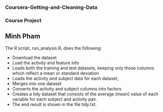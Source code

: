 ### Coursera-Getting-and-Cleaning-Data
### Course Project
##  Minh Pham

The R script, run_analysis.R, does the following:

 * Download the dataset 
 * Load the activity and feature info
 * Loads both the training and test datasets, keeping only those columns which reflect a mean or standard deviation
 * Loads the activity and subject data for each dataset, 
 * Merges into one dataset
 * Converts the activity and subject columns into factors
 * Creates a tidy dataset that consists of the average (mean) value of each variable for each subject and activity pair.
 * The end result is shown in the file tidy.txt.
